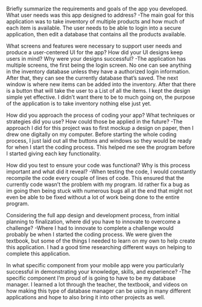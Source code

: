 Briefly summarize the requirements and goals of the app you developed. What user needs was this app designed to address?
-The main goal for this application was to take inventory of multiple products and how much of each item is available. 
The user needs to be able to login into a secure application, then edit a database that contains all the products available. 


What screens and features were necessary to support user needs and produce a user-centered UI for the app? 
How did your UI designs keep users in mind? Why were your designs successful?
-The application has multiple screens, the first being the login screen. No one can see anything in the 
inventory database unless they have a authorized login information. After that, they can see the currently database that’s saved.
The next window is where new items can be added into the inventory. After that there is a button that will take the user to a List of all the items.
I kept the design simple yet effective. I didn’t want there to be to much going on, the purpose of the application is to take inventory nothing else just yet. 


How did you approach the process of coding your app? What techniques or strategies did you use? How could those be applied in the future?
-The approach I did for this project was to first mockup a design on paper, then I drew one digitally on my
computer. Before starting the whole coding process, I just laid out all the buttons and windows so they would be 
ready for when I start the coding process. This helped me see the program before I started giving each key functionality. 


How did you test to ensure your code was functional? Why is this process important and what did it reveal?
-When testing the code, I would constantly recompile the code every couple of lines of code. This ensured that
the currently code wasn’t the problem with my program. Id rather fix a bug as im going then being stuck with numerous 
bugs all at the end that might not even be able to be fixed without a lot of work being done to the entire program. 


Considering the full app design and development process, from initial planning to finalization, where did you have to innovate to overcome a challenge?
-Where I had to innovate to complete a challenge would probably be when I started the coding process. We were given the textbook,
but some of the things I needed to learn on my own to help create this application. I had a good time researching different ways on 
helping to complete this application.


In what specific component from your mobile app were you particularly successful in demonstrating your knowledge, skills, and experience?
-The specific component I’m proud of is going to have to be my database manager. I learned a lot through the teacher, the textbook, 
and videos on how making this type of database manager can be using in many different applications and hope to also bring it into other projects as well. 
